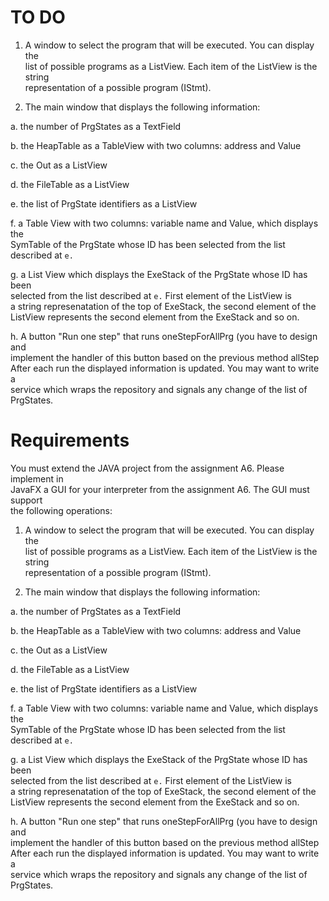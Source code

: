 # TO DO

1. A window to select the program that will be executed. You can display the  
   list of possible programs as a ListView. Each item of the ListView is the string  
   representation of a possible program (IStmt).

2. The main window that displays the following information:

a. the number of PrgStates as a TextField

b. the HeapTable as a TableView with two columns: address and Value

c. the Out as a ListView

d. the FileTable as a ListView

e. the list of PrgState identifiers as a ListView

f. a Table View with two columns: variable name and Value, which displays the  
SymTable of the PrgState whose ID has been selected from the list described
at `e.`

g. a List View which displays the ExeStack of the PrgState whose ID has been  
selected from the list described at `e.` First element of the ListView is  
a string represenatation of the top of ExeStack, the second element of the  
ListView represents the second element from the ExeStack and so on.

h. A button "Run one step" that runs oneStepForAllPrg (you have to design and  
implement the handler of this button based on the previous method allStep  
After each run the displayed information is updated. You may want to write a  
service which wraps the repository and signals any change of the list of  
PrgStates.


# Requirements

You must extend the JAVA project from the assignment A6. Please implement in  
JavaFX a GUI for your interpreter from the assignment A6. The GUI must support  
the following
operations:
1. A window to select the program that will be executed. You can display the  
   list of possible programs as a ListView. Each item of the ListView is the string  
   representation of a possible program (IStmt).

2. The main window that displays the following information:

a. the number of PrgStates as a TextField

b. the HeapTable as a TableView with two columns: address and Value

c. the Out as a ListView

d. the FileTable as a ListView

e. the list of PrgState identifiers as a ListView

f. a Table View with two columns: variable name and Value, which displays the  
SymTable of the PrgState whose ID has been selected from the list described
at `e.`

g. a List View which displays the ExeStack of the PrgState whose ID has been  
selected from the list described at `e.` First element of the ListView is  
a string represenatation of the top of ExeStack, the second element of the  
ListView represents the second element from the ExeStack and so on.

h. A button "Run one step" that runs oneStepForAllPrg (you have to design and  
implement the handler of this button based on the previous method allStep  
After each run the displayed information is updated. You may want to write a  
service which wraps the repository and signals any change of the list of  
PrgStates.